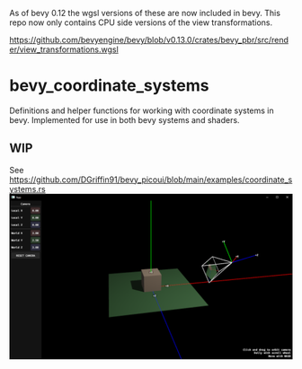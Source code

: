 As of bevy 0.12 the wgsl versions of these are now included in bevy. This repo now only contains CPU side versions of the view transformations.

https://github.com/bevyengine/bevy/blob/v0.13.0/crates/bevy_pbr/src/render/view_transformations.wgsl

# bevy_coordinate_systems
Definitions and helper functions for working with coordinate systems in bevy.
Implemented for use in both bevy systems and shaders.

## WIP

See https://github.com/DGriffin91/bevy_picoui/blob/main/examples/coordinate_systems.rs
![demo](coordinate_systems.png)
